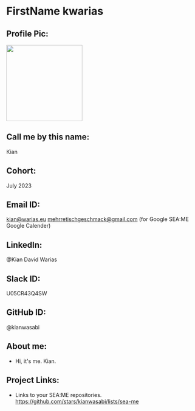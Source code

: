 # FirstName kwarias
## Profile Pic: 
<a> <img src="https://avatars.githubusercontent.com/u/55065075?v=4" height="auto" width="200" > </a>
## Call me by this name: 
Kian
## Cohort: 
July 2023
## Email ID: 
kian@warias.eu
mehrretischgeschmack@gmail.com (for Google SEA:ME Google Calender)
## LinkedIn: 
@Kian David Warias
## Slack ID: 
U05CR43Q4SW
## GitHub ID: 
@kianwasabi 
## About me: 
- Hi, it's me. Kian.
## Project Links:
- Links to your SEA:ME repositories.
https://github.com/stars/kianwasabi/lists/sea-me

